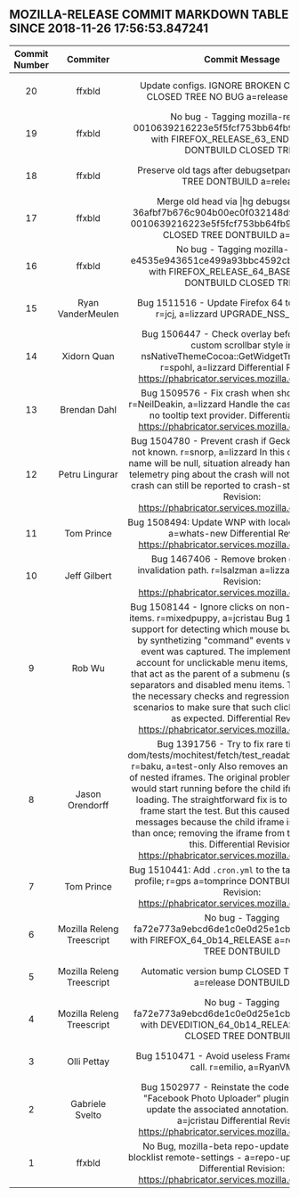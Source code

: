 ## MOZILLA-RELEASE COMMIT MARKDOWN TABLE SINCE 2018-11-26 17:56:53.847241

| Commit Number | Commiter | Commit Message | Commit Url | Date | 
|:---:|:----:|:----------------------------------:|:------:|:----:| 
|20|ffxbld |Update configs. IGNORE BROKEN CHANGESETS CLOSED TREE NO BUG a=release ba=release|[URL](https://hg.mozilla.org/releases/mozilla-release/pushloghtml?changeset=f040763d99ad)|2018-12-03 15:33:47
|19|ffxbld |No bug - Tagging mozilla-release 0010639216223e5f5fcf753bb64fb93588d787bd with FIREFOX_RELEASE_63_END a=release DONTBUILD CLOSED TREE|[URL](https://hg.mozilla.org/releases/mozilla-release/pushloghtml?changeset=ca7d2e41bb01)|2018-12-03 15:29:01
|18|ffxbld |Preserve old tags after debugsetparents. CLOSED TREE DONTBUILD a=release|[URL](https://hg.mozilla.org/releases/mozilla-release/pushloghtml?changeset=09ecade3ebaa)|2018-12-03 15:28:58
|17|ffxbld |Merge old head via \|hg debugsetparents 36afbf7b676c904b00ec0f032148d98655267c37 0010639216223e5f5fcf753bb64fb93588d787bd\|. CLOSED TREE DONTBUILD a=release|[URL](https://hg.mozilla.org/releases/mozilla-release/pushloghtml?changeset=91ff80fb4297)|2018-12-03 15:28:52
|16|ffxbld |No bug - Tagging mozilla-beta e4535e943651ce499a93bbc4592cb16adab897bd with FIREFOX_RELEASE_64_BASE a=release DONTBUILD CLOSED TREE|[URL](https://hg.mozilla.org/releases/mozilla-release/pushloghtml?changeset=36afbf7b676c)|2018-12-03 15:26:20
|15|Ryan VanderMeulen |Bug 1511516 - Update Firefox 64 to NSS 3.40.1. r=jcj, a=lizzard UPGRADE_NSS_RELEASE|[URL](https://hg.mozilla.org/releases/mozilla-release/pushloghtml?changeset=e4535e943651)|2018-12-02 21:22:47
|14|Xidorn Quan |Bug 1506447 - Check overlay before checking custom scrollbar style in nsNativeThemeCocoa::GetWidgetTransparency. r=spohl, a=lizzard  Differential Revision: https://phabricator.services.mozilla.com/D12856|[URL](https://hg.mozilla.org/releases/mozilla-release/pushloghtml?changeset=cb70f86f7143)|2018-11-25 11:31:53
|13|Brendan Dahl |Bug 1509576 - Fix crash when showing tooltip. r=NeilDeakin, a=lizzard  Handle the case when there is no tooltip text provider.  Differential Revision: https://phabricator.services.mozilla.com/D13105|[URL](https://hg.mozilla.org/releases/mozilla-release/pushloghtml?changeset=729dc4b0b006)|2018-11-28 18:42:57
|12|Petru Lingurar |Bug 1504780 - Prevent crash if GeckoProfile path is not known. r=snorp, a=lizzard  In this case the profile name will be null, situation already handled, in which a telemetry ping about the crash will not be sent but the crash can still be reported to crash-stats.  Differential Revision: https://phabricator.services.mozilla.com/D12741|[URL](https://hg.mozilla.org/releases/mozilla-release/pushloghtml?changeset=3bebbace6e4a)|2018-11-26 19:21:56
|11|Tom Prince |Bug 1508494: Update WNP with locales for 64; r=flod a=whats-new  Differential Revision: https://phabricator.services.mozilla.com/D13555|[URL](https://hg.mozilla.org/releases/mozilla-release/pushloghtml?changeset=f744e835c8bf)|2018-12-01 06:00:21
|10|Jeff Gilbert |Bug 1467406 - Remove broken default-fb invalidation path. r=lsalzman a=lizzard  Differential Revision: https://phabricator.services.mozilla.com/D13047|[URL](https://hg.mozilla.org/releases/mozilla-release/pushloghtml?changeset=f4fe9800063b)|2018-11-27 15:49:21
|9|Rob Wu |Bug 1508144 - Ignore clicks on non-clickable menu items. r=mixedpuppy, a=jcristau  Bug 1469148 added support for detecting which mouse button was used, by synthetizing "command" events when a "click" event was captured. The implementation did not account for unclickable menu items, such as items that act as the parent of a submenu (see bug report), separators and disabled menu items.  This patch adds the necessary checks and regression tests for these scenarios to make sure that such clicks are ignored, as expected.  Differential Revision: https://phabricator.services.mozilla.com/D13084|[URL](https://hg.mozilla.org/releases/mozilla-release/pushloghtml?changeset=3be25c15b7e9)|2018-11-28 15:09:26
|8|Jason Orendorff |Bug 1391756 - Try to fix rare timeout in dom/tests/mochitest/fetch/test_readableStreams.html. r=baku, a=test-only  Also removes an infinite regress of nested iframes. The original problem was that tests would start running before the child iframe was done loading. The straightforward fix is to have the child frame start the test. But this caused further error messages because the child iframe is loaded more than once; removing the iframe from the iframe fixes this.  Differential Revision: https://phabricator.services.mozilla.com/D13385|[URL](https://hg.mozilla.org/releases/mozilla-release/pushloghtml?changeset=24a6a9b747b3)|2018-11-29 22:35:04
|7|Tom Prince |Bug 1510441: Add `.cron.yml` to the taskgraph sparse profile; r=gps a=tomprince DONTBUILD  Differential Revision: https://phabricator.services.mozilla.com/D13142|[URL](https://hg.mozilla.org/releases/mozilla-release/pushloghtml?changeset=3dce43d9b92c)|2018-11-30 00:26:19
|6|Mozilla Releng Treescript |No bug - Tagging fa72e773a9ebcd6de1c0e0d25e1cb6b07f09b6e8 with FIREFOX_64_0b14_RELEASE a=release CLOSED TREE DONTBUILD|[URL](https://hg.mozilla.org/releases/mozilla-release/pushloghtml?changeset=2534c71731b1)|2018-11-29 16:30:14
|5|Mozilla Releng Treescript |Automatic version bump CLOSED TREE NO BUG a=release DONTBUILD|[URL](https://hg.mozilla.org/releases/mozilla-release/pushloghtml?changeset=96633aad9421)|2018-11-29 16:27:18
|4|Mozilla Releng Treescript |No bug - Tagging fa72e773a9ebcd6de1c0e0d25e1cb6b07f09b6e8 with DEVEDITION_64_0b14_RELEASE a=release CLOSED TREE DONTBUILD|[URL](https://hg.mozilla.org/releases/mozilla-release/pushloghtml?changeset=29f7e13e6a7e)|2018-11-29 16:27:15
|3|Olli Pettay |Bug 1510471 - Avoid useless FrameNeedsReflow call. r=emilio, a=RyanVM|[URL](https://hg.mozilla.org/releases/mozilla-release/pushloghtml?changeset=2cc5c3f56a46)|2018-11-28 17:48:03
|2|Gabriele Svelto |Bug 1502977 - Reinstate the code blocking the "Facebook Photo Uploader" plugin on Mac and update the associated annotation. r=jmathies, a=jcristau  Differential Revision: https://phabricator.services.mozilla.com/D12354|[URL](https://hg.mozilla.org/releases/mozilla-release/pushloghtml?changeset=028d808491d7)|2018-11-28 18:52:41
|1|ffxbld |No Bug, mozilla-beta repo-update HSTS HPKP blocklist remote-settings - a=repo-update r=RyanVM  Differential Revision: https://phabricator.services.mozilla.com/D13386|[URL](https://hg.mozilla.org/releases/mozilla-release/pushloghtml?changeset=86447d3b0fa2)|2018-11-29 12:14:05


